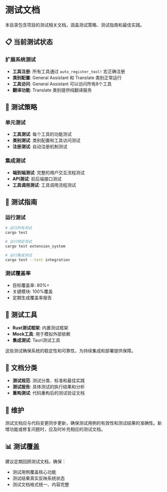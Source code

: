 # 测试文档

本目录包含项目的测试相关文档，涵盖测试策略、测试指南和最佳实践。

## 📋 当前测试状态

### 扩展系统测试
- **工具注册**: 所有工具通过 `auto_register_tool!` 宏正确注册
- **类别配置**: General Assistant 和 Translate 类别正常运行
- **工具访问**: General Assistant 可以访问所有8个工具
- **翻译功能**: Translate 类别提供纯翻译服务

## 🧪 测试策略

### 单元测试
- **工具测试**: 每个工具的功能测试
- **类别测试**: 类别配置和工具访问测试
- **注册测试**: 自动注册机制测试

### 集成测试
- **端到端测试**: 完整的用户交互流程测试
- **API测试**: 前后端接口测试
- **工具调用测试**: 工具调用流程测试

## 📖 测试指南

### 运行测试
```bash
# 运行所有测试
cargo test

# 运行特定测试
cargo test extension_system

# 运行集成测试
cargo test --test integration
```

### 测试覆盖率
- 目标覆盖率: 80%+
- 关键模块: 100%覆盖
- 定期生成覆盖率报告

## 🔧 测试工具

- **Rust测试框架**: 内置测试框架
- **Mock工具**: 用于模拟外部依赖
- **集成测试**: Tauri测试工具

这些测试确保系统的稳定性和可靠性，为持续集成和部署提供保障。

## 🧪 文档分类

- **测试规范**: 测试分类、标准和最佳实践
- **测试报告**: 具体测试的执行结果和分析
- **重构测试**: 代码重构后的测试验证文档

## 🔄 维护

测试文档应与代码变更同步更新，确保测试用例的有效性和测试结果的准确性。新增功能或修复问题时，应及时补充相应的测试文档。

## 📊 测试覆盖

建议定期回顾测试文档，确保：
- 测试用例覆盖核心功能
- 测试结果真实反映系统状态
- 测试文档格式统一、内容完整